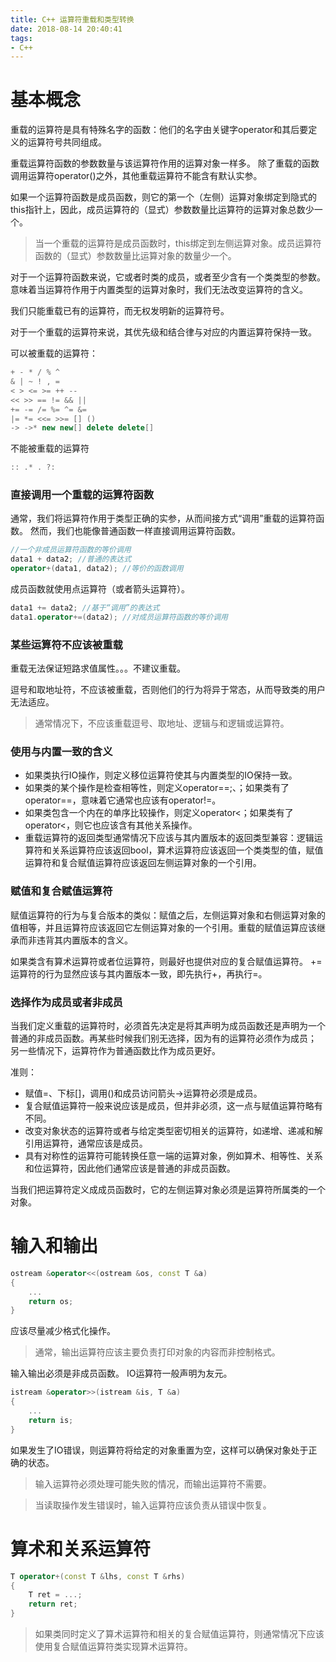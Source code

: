 ```yaml
---
title: C++ 运算符重载和类型转换
date: 2018-08-14 20:40:41
tags:
- C++
---
```


# 基本概念

重载的运算符是具有特殊名字的函数：他们的名字由关键字operator和其后要定义的运算符号共同组成。

重载运算符函数的参数数量与该运算符作用的运算对象一样多。
除了重载的函数调用运算符operator()之外，其他重载运算符不能含有默认实参。

如果一个运算符函数是成员函数，则它的第一个（左侧）运算对象绑定到隐式的this指针上，因此，成员运算符的（显式）参数数量比运算符的运算对象总数少一个。

> 当一个重载的运算符是成员函数时，this绑定到左侧运算对象。成员运算符函数的（显式）参数数量比运算对象的数量少一个。

对于一个运算符函数来说，它或者时类的成员，或者至少含有一个类类型的参数。
意味着当运算符作用于内置类型的运算对象时，我们无法改变运算符的含义。

我们只能重载已有的运算符，而无权发明新的运算符号。

对于一个重载的运算符来说，其优先级和结合律与对应的内置运算符保持一致。

可以被重载的运算符：
```C++
+ - * / % ^
& | ~ ! , =
< > <= >= ++ --
<< >> == != && ||
+= -= /= %= ^= &=
|= *= <<= >>= [] ()
-> ->* new new[] delete delete[]
```

不能被重载的运算符
```C++
:: .* . ?:
```

### 直接调用一个重载的运算符函数

通常，我们将运算符作用于类型正确的实参，从而间接方式“调用”重载的运算符函数。
然而，我们也能像普通函数一样直接调用运算符函数。

```C++
//一个非成员运算符函数的等价调用
data1 + data2; //普通的表达式
operator+(data1, data2); //等价的函数调用
```

成员函数就使用点运算符（或者箭头运算符）。

```C++
data1 += data2; //基于“调用”的表达式
data1.operator+=(data2); //对成员运算符函数的等价调用
```

### 某些运算符不应该被重载

重载无法保证短路求值属性。。。不建议重载。

逗号和取地址符，不应该被重载，否则他们的行为将异于常态，从而导致类的用户无法适应。

> 通常情况下，不应该重载逗号、取地址、逻辑与和逻辑或运算符。

### 使用与内置一致的含义

* 如果类执行IO操作，则定义移位运算符使其与内置类型的IO保持一致。
* 如果类的某个操作是检查相等性，则定义operator==;、；如果类有了operator==，意味着它通常也应该有operator!=。
* 如果类包含一个内在的单序比较操作，则定义operator<；如果类有了operator<，则它也应该含有其他关系操作。
* 重载运算符的返回类型通常情况下应该与其内置版本的返回类型兼容：逻辑运算符和关系运算符应该返回bool，算术运算符应该返回一个类类型的值，赋值运算符和复合赋值运算符应该返回左侧运算对象的一个引用。

### 赋值和复合赋值运算符

赋值运算符的行为与复合版本的类似：赋值之后，左侧运算对象和右侧运算对象的值相等，并且运算符应该返回它左侧运算对象的一个引用。重载的赋值运算应该继承而非违背其内置版本的含义。

如果类含有算术运算符或者位运算符，则最好也提供对应的复合赋值运算符。
+=运算符的行为显然应该与其内置版本一致，即先执行+，再执行=。

### 选择作为成员或者非成员

当我们定义重载的运算符时，必须首先决定是将其声明为成员函数还是声明为一个普通的非成员函数。再某些时候我们别无选择，因为有的运算符必须作为成员；
另一些情况下，运算符作为普通函数比作为成员更好。

准则：
* 赋值=、下标[]，调用()和成员访问箭头->运算符必须是成员。
* 复合赋值运算符一般来说应该是成员，但并非必须，这一点与赋值运算符略有不同。
* 改变对象状态的运算符或者与给定类型密切相关的运算符，如递增、递减和解引用运算符，通常应该是成员。
* 具有对称性的运算符可能转换任意一端的运算对象，例如算术、相等性、关系和位运算符，因此他们通常应该是普通的非成员函数。

当我们把运算符定义成成员函数时，它的左侧运算对象必须是运算符所属类的一个对象。

# 输入和输出

```C++
ostream &operator<<(ostream &os, const T &a)
{
    ...
    return os;
}
```

应该尽量减少格式化操作。
>通常，输出运算符应该主要负责打印对象的内容而非控制格式。

输入输出必须是非成员函数。
IO运算符一般声明为友元。

```C++
istream &operator>>(istream &is, T &a)
{
    ...
    return is;
}
```

如果发生了IO错误，则运算符将给定的对象重置为空，这样可以确保对象处于正确的状态。

> 输入运算符必须处理可能失败的情况，而输出运算符不需要。

> 当读取操作发生错误时，输入运算符应该负责从错误中恢复。

# 算术和关系运算符

```C++
T operator+(const T &lhs, const T &rhs)
{
    T ret = ...;
    return ret;
}
```

> 如果类同时定义了算术运算符和相关的复合赋值运算符，则通常情况下应该使用复合赋值运算符类实现算术运算符。

